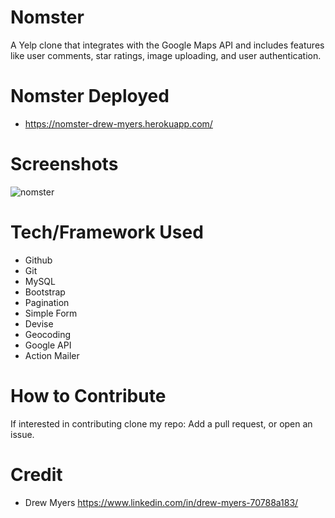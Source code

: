# Nomster

A Yelp clone that integrates with the Google Maps API and includes features like user comments, star ratings, image uploading, and user authentication.

# Nomster Deployed

- https://nomster-drew-myers.herokuapp.com/

# Screenshots

![nomster](https://user-images.githubusercontent.com/48326186/63216913-fe317a80-c10a-11e9-8209-6b059e2d8e0a.png)

# Tech/Framework Used

- Github
- Git
- MySQL
- Bootstrap
- Pagination
- Simple Form
- Devise
- Geocoding
- Google API
- Action Mailer

# How to Contribute

If interested in contributing clone my repo: Add a pull request, or open an issue.

# Credit

- Drew Myers https://www.linkedin.com/in/drew-myers-70788a183/
